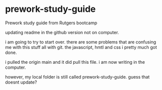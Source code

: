 # prework-study-guide
Prework study guide from Rutgers bootcamp


updating readme in the github version not on computer.

i am going to try to start over.  there are some problems that are confusing me with this stuff all with git.  the javascript, hmtl and css i pretty much got done.


i pulled the origin main and it did pull this file.  i am now writing in the computer.

however, my local folder is still called prework-study-guide.  guess that doesnt update?
